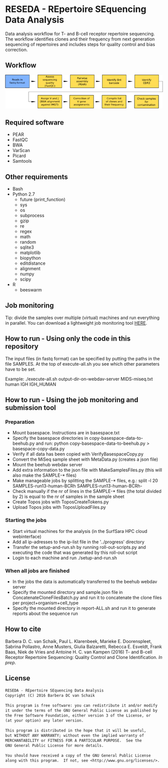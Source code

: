 # RESEDA - REpertoire SEquencing Data Analysis

Data analysis workflow for T- and B-cell receptor repertoire sequencing.
The workflow identifies clones and their frequency from next generation sequencing of repertoires and includes steps for quality control and bias correction.

## Workflow

![workflow](workflow.png)

## Required software

* PEAR
* FastQC
* BWA
* VarScan
* Picard
* Samtools

## Other requirements

* Bash
* Python 2.7
    * future (print_function)
    * sys
    * os
    * subprocess
    * gzip
    * re
    * regex
    * math
    * random
    * sqlite3
    * matplotlib
    * biopython
    * editdistance
    * alignment
    * numpy
    * scipy
* R
    * beeswarm

## Job monitoring

Tip: divide the samples over multiple (virtual) machines and run everything in parallel. You can download a lightweight job monitoring tool [HERE](https://bitbucket.org/barbera/progress).

## How to run - Using only the code in this repository

The input files (in fastq format) can be specified by putting the paths in the file SAMPLES. At the top of execute-all.sh you see which other parameters have to be set.

Example: ./execute-all.sh output-dir-on-webdav-server MIDS-miseq.txt human IGH IGH_HUMAN

## How to run - Using the job monitoring and submission tool

### Preparation ###
* Mount basespace. Instructions are in basespace.txt
* Specify the basespace directories in copy-basespace-data-to-beehub.py and run: python copy-basespace-data-to-beehub.py > basespace-copy-data.py
* Verify if all data has been copied with VerifyBasespaceCopy.py
* Convert the MiSeq sample sheet with MetaData.py (creates a json file)
* Mount the beehub webdav server
* Add extra information to the json file with MakeSamplesFiles.py (this will also make the SAMPLE-* files)
* Make manageable jobs by splitting the SAMPLE-* files, e.g.: split -l 20 SAMPLES-run13-human-BCRh SAMPLES-run13-human-BCRh-
* Check manually if the nr of lines in the SAMPLE-* files (the total divided by 2) is equal to the nr of samples in the sample sheet
* Create Topos jobs with ToposCreateTokens.py
* Upload Topos jobs with ToposUploadFiles.py

### Starting the jobs ###
* Start virtual machines for the analysis (in the SurfSara HPC cloud webinterface)
* Add all ip-adresses to the ip-list file in the '../progress' directory
* Transfer the setup-and-run.sh by running roll-out-scripts.py and executing the code that was generated by this roll-out script
* Login to each machine and run ./setup-and-run.sh

### When all jobs are finished ###
* In the jobs the data is automatically transferred to the beehub webdav server
* Specify the mounted directory and sample.json file in ConcatenateCloneFilesBatch.py and run it to concatenate the clone files per project+organism+cell_type
* Specify the mounted directory in report-ALL.sh and run it to generate reports about the sequence run

## How to cite

Barbera D. C. van Schaik, Paul L. Klarenbeek, Marieke E. Doorenspleet, Sabrina Pollastro, Anne Musters, Giulia Balzaretti, Rebecca E. Esveldt, Frank Baas, Niek de Vries and Antoine H. C. van Kampen (2016) T- and B-cell Receptor Repertoire Sequencing: Quality Control and Clone Identification. _In prep_.

## License
```
RESEDA - REpertoire SEquencing Data Analysis
Copyright (C) 2016 Barbera DC van Schaik

This program is free software: you can redistribute it and/or modify
it under the terms of the GNU General Public License as published by
the Free Software Foundation, either version 3 of the License, or
(at your option) any later version.

This program is distributed in the hope that it will be useful,
but WITHOUT ANY WARRANTY; without even the implied warranty of
MERCHANTABILITY or FITNESS FOR A PARTICULAR PURPOSE.  See the
GNU General Public License for more details.

You should have received a copy of the GNU General Public License
along with this program.  If not, see <http://www.gnu.org/licenses/>.
```
